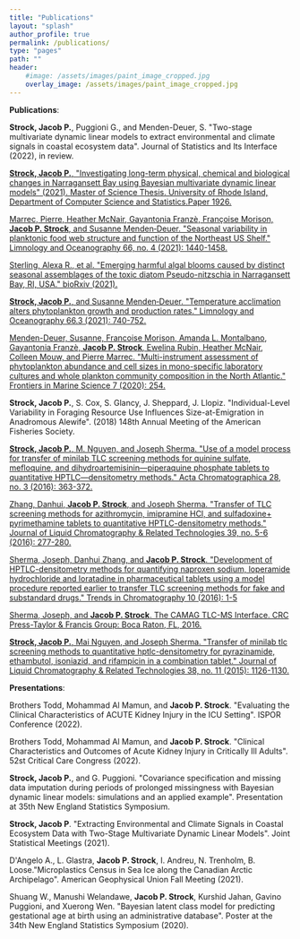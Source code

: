 ```yaml
---
title: "Publications"
layout: "splash"
author_profile: true
permalink: /publications/
type: "pages"
path: ""
header:
    #image: /assets/images/paint_image_cropped.jpg
    overlay_image: /assets/images/paint_image_cropped.jpg
---
```


__Publications__:

__Strock, Jacob P.__, Puggioni G., and Menden-Deuer, S. "Two-stage multivariate dynamic linear models to extract environmental and climate signals in coastal ecosystem data". Journal of Statistics and Its Interface (2022), in review.

[__Strock, Jacob P.__, "Investigating long-term physical, chemical and biological changes in Narragansett Bay using Bayesian multivariate dynamic linear models" (2021). Master of Science Thesis. University of Rhode Island, Department of Computer Science and Statistics.Paper 1926.](https://digitalcommons.uri.edu/theses/1926/)

[Marrec, Pierre, Heather McNair, Gayantonia Franzè, Françoise Morison, __Jacob P. Strock__, and Susanne Menden‐Deuer. "Seasonal variability in planktonic food web structure and function of the Northeast US Shelf." Limnology and Oceanography 66, no. 4 (2021): 1440-1458.](https://aslopubs.onlinelibrary.wiley.com/doi/abs/10.1002/lno.11696)

[Sterling, Alexa R., et al. "Emerging harmful algal blooms caused by distinct seasonal assemblages of the toxic diatom Pseudo-nitzschia in Narragansett Bay, RI, USA." bioRxiv (2021).](https://www.biorxiv.org/content/10.1101/2021.08.18.456122v1.abstract)

[__Strock, Jacob P.__, and Susanne Menden‐Deuer. "Temperature acclimation alters phytoplankton growth and production rates." Limnology and Oceanography 66.3 (2021): 740-752.](https://aslopubs.onlinelibrary.wiley.com/doi/abs/10.1002/lno.11637)

[Menden-Deuer, Susanne, Francoise Morison, Amanda L. Montalbano, Gayantonia Franzè, __Jacob P. Strock__, Ewelina Rubin, Heather McNair, Colleen Mouw, and Pierre Marrec. "Multi-instrument assessment of phytoplankton abundance and cell sizes in mono-specific laboratory cultures and whole plankton community composition in the North Atlantic." Frontiers in Marine Science 7 (2020): 254.](https://www.frontiersin.org/articles/10.3389/fmars.2020.00254/full)

__Strock, Jacob P.__, S. Cox, S. Glancy, J. Sheppard, J. Llopiz. "Individual-Level Variability in Foraging Resource Use Influences Size-at-Emigration in Anadromous Alewife". (2018) 148th Annual Meeting of the American Fisheries Society.

[__Strock, Jacob P.__, M. Nguyen, and Joseph Sherma. "Use of a model process for transfer of minilab TLC screening methods for quinine sulfate, mefloquine, and dihydroartemisinin—piperaquine phosphate tablets to quantitative HPTLC—densitometry methods." Acta Chromatographica 28, no. 3 (2016): 363-372.](https://akjournals.com/view/journals/1326/28/3/article-p363.xml)

[Zhang, Danhui, __Jacob P. Strock__, and Joseph Sherma. "Transfer of TLC screening methods for azithromycin, imipramine HCl, and sulfadoxine+ pyrimethamine tablets to quantitative HPTLC-densitometry methods." Journal of Liquid Chromatography & Related Technologies 39, no. 5-6 (2016): 277-280.](https://www.tandfonline.com/doi/abs/10.1080/10826076.2016.1163465)

[Sherma, Joseph, Danhui Zhang, and __Jacob P. Strock__. "Development of HPTLC-densitometry methods for quantifying naproxen sodium, loperamide hydrochloride and loratadine in pharmaceutical tablets using a model procedure reported earlier to transfer TLC screening methods for fake and substandard drugs." Trends in Chromatography 10 (2016): 1-5](https://web.archive.org/web/20180507041253id_/https://dspace.lafayette.edu/bitstream/handle/10385/2211/Sherma-TrendsinChromatography-vol10-2016.pdf?sequence=1)

[Sherma, Joseph, and __Jacob P. Strock__. The CAMAG TLC-MS Interface. CRC Press-Taylor & Francis Group: Boca Raton, FL, 2016.](https://books.google.com/books?hl=en&lr=&id=iZHwCgAAQBAJ&oi=fnd&pg=PA35&dq=The+CAMAG+TLC-MS+Interface&ots=cjc41-Ao_p&sig=bY9WYnb3C7Jk0n4Ly880me9orP0#v=onepage&q=The%20CAMAG%20TLC-MS%20Interface&f=false)

[__Strock, Jacob P.__, Mai Nguyen, and Joseph Sherma. "Transfer of minilab tlc screening methods to quantitative hptlc-densitometry for pyrazinamide, ethambutol, isoniazid, and rifampicin in a combination tablet." Journal of Liquid Chromatography & Related Technologies 38, no. 11 (2015): 1126-1130.](https://www.tandfonline.com/doi/abs/10.1080/10826076.2015.1028292)



__Presentations__:

Brothers Todd, Mohammad Al Mamun, and __Jacob P. Strock__. "Evaluating the Clinical Characteristics of ACUTE Kidney Injury in the ICU Setting". ISPOR Conference (2022).

Brothers Todd, Mohammad Al Mamun, and __Jacob P. Strock__. "Clinical Characteristics and Outcomes of Acute Kidney Injury in Critically Ill Adults". 52st Critical Care Congress (2022).

__Strock, Jacob P.__, and G. Puggioni. "Covariance specification and missing data imputation during periods of prolonged missingness with Bayesian dynamic linear models: simulations and an applied example". Presentation at 35th New England Statistics Symposium.

__Strock, Jacob P__. "Extracting Environmental and Climate Signals in Coastal Ecosystem Data with Two-Stage Multivariate Dynamic Linear Models". Joint Statistical Meetings (2021). 

D'Angelo A., L. Glastra, __Jacob P. Strock__, I. Andreu, N. Trenholm, B. Loose."Microplastics Census in Sea Ice along the Canadian Arctic Archipelago". American Geophysical Union Fall Meeting (2021).

Shuang W., Manushi Welandawe, __Jacob P. Strock__, Kurshid Jahan, Gavino Puggioni, and Xuerong Wen. "Bayesian latent class model for predicting gestational age at birth using an administrative database". Poster at the 34th New England Statistics Symposium (2020).
